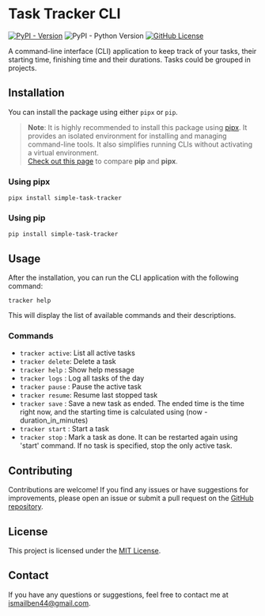 # Task Tracker CLI

<!-- [![Project Status: Active – The project has reached a stable, usable state and is being actively developed.](https://www.repostatus.org/badges/latest/active.svg)](https://www.repostatus.org/#active) -->
[![PyPI - Version](https://img.shields.io/pypi/v/simple-task-tracker?style=for-the-badge)](https://pypi.org/project/task-tracker/)
![PyPI - Python Version](https://img.shields.io/pypi/pyversions/simple-task-tracker?style=for-the-badge)
[![GitHub License](https://img.shields.io/github/license/ismailbenhallam/prayer-times-cli?style=for-the-badge)](https://github.com/ismailbenhallam/prayer-times-cli/?tab=MIT-1-ov-file)

<!-- ![GitHub Issues or Pull Requests](https://img.shields.io/github/issues/ismailbenhallam/prayer-times-cli)
![GitHub Repo stars](https://img.shields.io/github/stars/ismailbenhallam/prayer-times-cli?)-->

A command-line interface (CLI) application to keep track of your tasks, their starting time, finishing time and their
durations.
Tasks could be grouped in projects.

## Installation

You can install the package using either `pipx` or `pip`.

> **Note**: It is highly recommended to install this package using [pipx](https://pipx.pypa.io/stable/). It provides
> an isolated environment for installing and managing command-line tools. It also simplifies running CLIs without
> activating a virtual environment.  
> [Check out this page](https://pipx.pypa.io/stable/comparisons/) to compare **pip** and **pipx**.

### Using pipx

```shell
pipx install simple-task-tracker
```

### Using pip

```shell
pip install simple-task-tracker
```

## Usage

After the installation, you can run the CLI application with the following command:

```shell
tracker help
```

This will display the list of available commands and their descriptions.

### Commands

- `tracker active`:   List all active tasks
- `tracker delete`:   Delete a task
- `tracker help`  :   Show help message
- `tracker logs`  :   Log all tasks of the day
- `tracker pause` :   Pause the active task
- `tracker resume`:   Resume last stopped task
- `tracker save`  :   Save a new task as ended. The ended time is the time right now, and the starting time is calculated using (now - duration_in_minutes)
- `tracker start` :   Start a task
- `tracker stop`  :   Mark a task as done. It can be restarted again using 'start' command. If no task is specified, stop the only active task.

## Contributing

Contributions are welcome! If you find any issues or have suggestions for improvements, please open an issue or submit a
pull request on the [GitHub repository](https://github.com/ismailbenhallam/prayer-times-cli/).

## License

This project is licensed under
the [MIT License](https://github.com/ismailbenhallam/prayer-times-cli/?tab=MIT-1-ov-file).

## Contact

If you have any questions or suggestions, feel free to contact me
at [ismailben44@gmail.com](mailto:ismailben44@gmail.com).